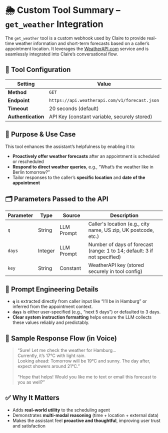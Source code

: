 # 🌦️ Custom Tool Summary – `get_weather` Integration

The `get_weather` tool is a custom webhook used by Claire to provide real-time weather information and short-term forecasts based on a caller’s appointment location. It leverages the [WeatherAPI.com](https://www.weatherapi.com/) service and is seamlessly integrated into Claire’s conversational flow.



## 🔧 Tool Configuration

| Setting         | Value                                                           |
|----------------|-----------------------------------------------------------------|
| **Method**      | `GET`                                                           |
| **Endpoint**    | `https://api.weatherapi.com/v1/forecast.json`                  |
| **Timeout**     | 20 seconds (default)                                            |
| **Authentication** | API Key (constant variable, securely stored)                  |



## 🧠 Purpose & Use Case

This tool enhances the assistant’s helpfulness by enabling it to:
- **Proactively offer weather forecasts** after an appointment is scheduled or rescheduled
- **Respond to direct weather queries**, e.g., “What’s the weather like in Berlin tomorrow?”
- Tailor responses to the caller’s **specific location** and **date of the appointment**



## 🗂️ Parameters Passed to the API

| Parameter | Type    | Source      | Description                                                                 |
|-----------|---------|-------------|-----------------------------------------------------------------------------|
| `q`       | String  | LLM Prompt  | Caller's location (e.g., city name, US zip, UK postcode, etc.)             |
| `days`    | Integer | LLM Prompt  | Number of days of forecast (range: 1 to 14; default: 3 if not specified)    |
| `key`     | String  | Constant    | WeatherAPI key (stored securely in tool config)                             |



## 🧾 Prompt Engineering Details

- **`q`** is extracted directly from caller input like “I’ll be in Hamburg” or inferred from the appointment context.
- **`days`** is either user-specified (e.g., “next 5 days”) or defaulted to 3 days.
- **Clear system instruction formatting** helps ensure the LLM collects these values reliably and predictably.



## 📢 Sample Response Flow (in Voice)

> “Sure! Let me check the weather for Hamburg…  
Currently, it’s 17°C with light rain.  
Looking ahead: Tomorrow will be 19°C and sunny. The day after, expect showers around 21°C.”  
<br>“Hope that helps! Would you like me to text or email this forecast to you as well?”



## ✅ Why It Matters

- Adds **real-world utility** to the scheduling agent
- Demonstrates **multi-modal reasoning** (time + location + external data)
- Makes the assistant feel **proactive and thoughtful**, improving user trust and satisfaction